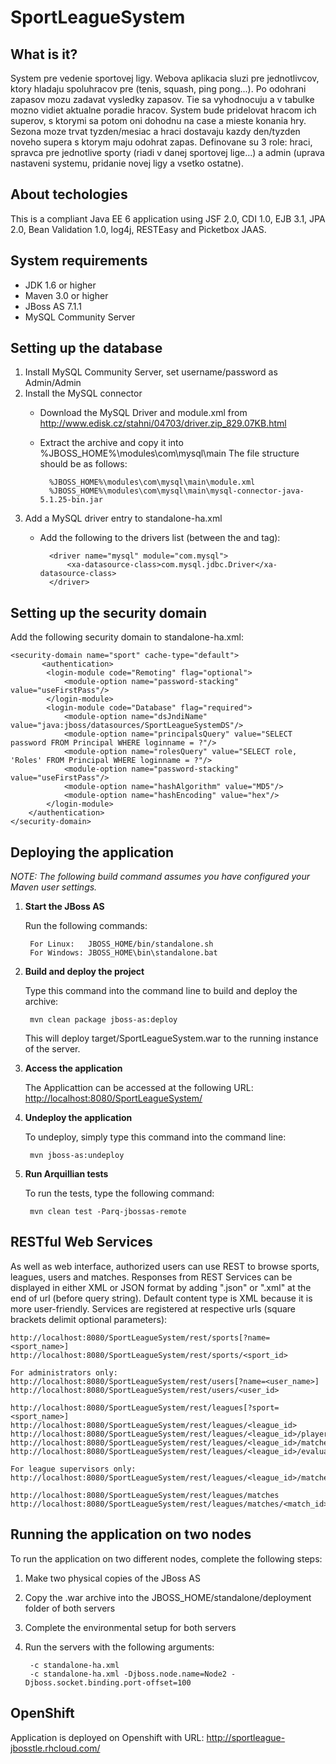 SportLeagueSystem
========================

What is it?
-----------

System pre vedenie sportovej ligy. Webova aplikacia sluzi pre jednotlivcov, ktory hladaju spoluhracov pre (tenis, squash, ping pong...). Po odohrani zapasov mozu zadavat vysledky zapasov. Tie sa vyhodnocuju a v tabulke mozno vidiet aktualne poradie hracov. System bude pridelovat hracom ich superov, s ktorymi sa potom oni dohodnu na case a mieste konania hry. Sezona moze trvat tyzden/mesiac a hraci dostavaju kazdy den/tyzden noveho supera s ktorym maju odohrat zapas. Definovane su 3 role: hraci, spravca pre jednotlive sporty (riadi v danej sportovej lige...) a admin (uprava nastaveni systemu, pridanie novej ligy a vsetko ostatne).


About techologies
----------------- 

This is a compliant Java EE 6 application using JSF 2.0, CDI 1.0, EJB 3.1, JPA 2.0, Bean Validation 1.0, log4j, RESTEasy and Picketbox JAAS.


System requirements
-------------------

- JDK 1.6 or higher
- Maven 3.0 or higher
- JBoss AS 7.1.1
- MySQL Community Server 


Setting up the database
-----------------------

1. Install MySQL Community Server, set username/password as Admin/Admin
2. Install the MySQL connector
	- Download the MySQL Driver and module.xml from <http://www.edisk.cz/stahni/04703/driver.zip_829.07KB.html>
	- Extract the archive and copy it into %JBOSS_HOME%\modules\com\mysql\main The file structure should be as follows:	
		
			%JBOSS_HOME%\modules\com\mysql\main\module.xml
			%JBOSS_HOME%\modules\com\mysql\main\mysql-connector-java-5.1.25-bin.jar

3. Add a MySQL driver entry to standalone-ha.xml
	- Add the following to the drivers list (between the <drivers> and </drivers> tag):
			
			<driver name="mysql" module="com.mysql">
				<xa-datasource-class>com.mysql.jdbc.Driver</xa-datasource-class>
			</driver>


Setting up the security domain
------------------------------

Add the following security domain to standalone-ha.xml:

	<security-domain name="sport" cache-type="default">
	       <authentication>
			<login-module code="Remoting" flag="optional">
				<module-option name="password-stacking" value="useFirstPass"/>
			</login-module>                        
			<login-module code="Database" flag="required">
				<module-option name="dsJndiName" value="java:jboss/datasources/SportLeagueSystemDS"/>
				<module-option name="principalsQuery" value="SELECT password FROM Principal WHERE loginname = ?"/>
				<module-option name="rolesQuery" value="SELECT role, 'Roles' FROM Principal WHERE loginname = ?"/>
				<module-option name="password-stacking" value="useFirstPass"/>
				<module-option name="hashAlgorithm" value="MD5"/>
				<module-option name="hashEncoding" value="hex"/>
			</login-module>
		</authentication>
	</security-domain>
		
		
Deploying the application
-------------------------

_NOTE: The following build command assumes you have configured your Maven user settings._

1. **Start the JBoss AS**

	Run the following commands:
		
		For Linux:   JBOSS_HOME/bin/standalone.sh
		For Windows: JBOSS_HOME\bin\standalone.bat

2. **Build and deploy the project**
	
	Type this command into the command line to build and deploy the archive:

		mvn clean package jboss-as:deploy

	This will deploy target/SportLeagueSystem.war to the running instance of the server.

3. **Access the application**
	
	The Applicattion can be accessed at the following URL: <http://localhost:8080/SportLeagueSystem/>

4. **Undeploy the application**
	
	To undeploy, simply type this command into the command line:

		mvn jboss-as:undeploy	

5. **Run Arquillian tests**
	
	To run the tests, type the following command:

		mvn clean test -Parq-jbossas-remote


RESTful Web Services
--------------------

As well as web interface, authorized users can use REST to browse sports, leagues, users and matches.
Responses from REST Services can be displayed in either XML or JSON format by adding ".json" or ".xml"
at the end of url (before query string). Default content type is XML because it is more user-friendly.
Services are registered at respective urls (square brackets delimit optional parameters):

	http://localhost:8080/SportLeagueSystem/rest/sports[?name=<sport_name>]
	http://localhost:8080/SportLeagueSystem/rest/sports/<sport_id>
	
	For administrators only:
	http://localhost:8080/SportLeagueSystem/rest/users[?name=<user_name>]
	http://localhost:8080/SportLeagueSystem/rest/users/<user_id>
	
	http://localhost:8080/SportLeagueSystem/rest/leagues[?sport=<sport_name>]
	http://localhost:8080/SportLeagueSystem/rest/leagues/<league_id>
	http://localhost:8080/SportLeagueSystem/rest/leagues/<league_id>/players
	http://localhost:8080/SportLeagueSystem/rest/leagues/<league_id>/matches
	http://localhost:8080/SportLeagueSystem/rest/leagues/<league_id>/evaluate
	
	For league supervisors only:
	http://localhost:8080/SportLeagueSystem/rest/leagues/<league_id>/matches/generate
	
	http://localhost:8080/SportLeagueSystem/rest/leagues/matches
	http://localhost:8080/SportLeagueSystem/rest/leagues/matches/<match_id>


Running the application on two nodes
------------------------------------

To run the application on two different nodes, complete the following steps:

1. Make two physical copies of the JBoss AS
2. Copy the .war archive into the JBOSS_HOME/standalone/deployment folder of both servers
3. Complete the environmental setup for both servers
4. Run the servers with the following arguments:
		
		-c standalone-ha.xml
		-c standalone-ha.xml -Djboss.node.name=Node2 -Djboss.socket.binding.port-offset=100

		
OpenShift
---------

Application is deployed on Openshift with URL: <http://sportleague-jbosstle.rhcloud.com/>

